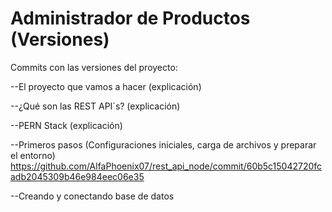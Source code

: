 # Administrador de Productos (Versiones)
 Commits con las versiones del proyecto:

 --El proyecto que vamos a hacer (explicación)

 --¿Qué son las REST API´s? (explicación)

 --PERN Stack (explicación)

 --Primeros pasos (Configuraciones iniciales, carga de archivos y preparar el entorno)
 https://github.com/AlfaPhoenix07/rest_api_node/commit/60b5c15042720fcadb2045309b46e984eec06e35

 --Creando y conectando base de datos
 
